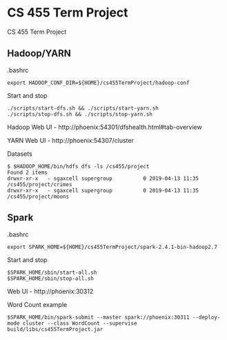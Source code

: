 # CS 455 Term Project
CS 455 Term Project

## Hadoop/YARN
.bashrc

`
export HADOOP_CONF_DIR=${HOME}/cs455TermProject/hadoop-conf
`

Start and stop
```
./scripts/start-dfs.sh && ./scripts/start-yarn.sh
./scripts/stop-dfs.sh && ./scripts/stop-yarn.sh
```

Hadoop Web UI - http://phoenix:54301/dfshealth.html#tab-overview

YARN Web UI - http://phoenix:54307/cluster

Datasets

```
$ $HADOOP_HOME/bin/hdfs dfs -ls /cs455/project
Found 2 items
drwxr-xr-x   - sgaxcell supergroup          0 2019-04-13 11:35 /cs455/project/crimes
drwxr-xr-x   - sgaxcell supergroup          0 2019-04-13 11:35 /cs455/project/moons
```

## Spark
.bashrc

`
export SPARK_HOME=${HOME}/cs455TermProject/spark-2.4.1-bin-hadoop2.7
`

Start and stop
```
$SPARK_HOME/sbin/start-all.sh
$SPARK_HOME/sbin/stop-all.sh
```
Web UI - http://phoenix:30312

Word Count example
```
$SPARK_HOME/bin/spark-submit --master spark://phoenix:30311 --deploy-mode cluster --class WordCount --supervise build/libs/cs455TermProject.jar
```
